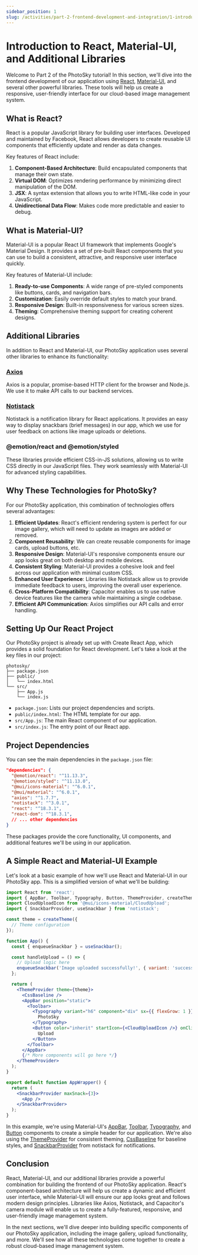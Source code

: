 ```yaml
---
sidebar_position: 1
slug: /activities/part-2-frontend-development-and-integration/1-introduction-to-react-and-material-ui
---
```


# Introduction to React, Material-UI, and Additional Libraries

Welcome to Part 2 of the PhotoSky tutorial! In this section, we'll dive into the frontend development of our application using [React](https://react.dev), [Material-UI](https://mui.com/material-ui), and several other powerful libraries. These tools will help us create a responsive, user-friendly interface for our cloud-based image management system.

## What is React?

React is a popular JavaScript library for building user interfaces. Developed and maintained by Facebook, React allows developers to create reusable UI components that efficiently update and render as data changes.

Key features of React include:

1. **Component-Based Architecture**: Build encapsulated components that manage their own state.
2. **Virtual DOM**: Optimizes rendering performance by minimizing direct manipulation of the DOM.
3. **JSX**: A syntax extension that allows you to write HTML-like code in your JavaScript.
4. **Unidirectional Data Flow**: Makes code more predictable and easier to debug.

## What is Material-UI?

Material-UI is a popular React UI framework that implements Google's Material Design. It provides a set of pre-built React components that you can use to build a consistent, attractive, and responsive user interface quickly.

Key features of Material-UI include:

1. **Ready-to-use Components**: A wide range of pre-styled components like buttons, cards, and navigation bars.
2. **Customization**: Easily override default styles to match your brand.
3. **Responsive Design**: Built-in responsiveness for various screen sizes.
4. **Theming**: Comprehensive theming support for creating coherent designs.

## Additional Libraries

In addition to React and Material-UI, our PhotoSky application uses several other libraries to enhance its functionality:

### [Axios](https://axios-http.com/)

Axios is a popular, promise-based HTTP client for the browser and Node.js. We use it to make API calls to our backend services.

### [Notistack](https://notistack.com/)

Notistack is a notification library for React applications. It provides an easy way to display snackbars (brief messages) in our app, which we use for user feedback on actions like image uploads or deletions.


### @emotion/react and @emotion/styled

These libraries provide efficient CSS-in-JS solutions, allowing us to write CSS directly in our JavaScript files. They work seamlessly with Material-UI for advanced styling capabilities.

## Why These Technologies for PhotoSky?

For our PhotoSky application, this combination of technologies offers several advantages:

1. **Efficient Updates**: React's efficient rendering system is perfect for our image gallery, which will need to update as images are added or removed.
2. **Component Reusability**: We can create reusable components for image cards, upload buttons, etc.
3. **Responsive Design**: Material-UI's responsive components ensure our app looks great on both desktop and mobile devices.
4. **Consistent Styling**: Material-UI provides a cohesive look and feel across our application with minimal custom CSS.
5. **Enhanced User Experience**: Libraries like Notistack allow us to provide immediate feedback to users, improving the overall user experience.
6. **Cross-Platform Compatibility**: Capacitor enables us to use native device features like the camera while maintaining a single codebase.
7. **Efficient API Communication**: Axios simplifies our API calls and error handling.

## Setting Up Our React Project

Our PhotoSky project is already set up with Create React App, which provides a solid foundation for React development. Let's take a look at the key files in our project:

```
photosky/
├── package.json
├── public/
│   └── index.html
└── src/
    ├── App.js
    └── index.js
```

- `package.json`: Lists our project dependencies and scripts.
- `public/index.html`: The HTML template for our app.
- `src/App.js`: The main React component of our application.
- `src/index.js`: The entry point of our React app.

## Project Dependencies

You can see the main dependencies in the `package.json` file:

```json
"dependencies": {
  "@emotion/react": "^11.13.3",
  "@emotion/styled": "^11.13.0",
  "@mui/icons-material": "^6.0.1",
  "@mui/material": "^6.0.1",
  "axios": "^1.7.7",
  "notistack": "^3.0.1",
  "react": "^18.3.1",
  "react-dom": "^18.3.1",
  // ... other dependencies
}
```

These packages provide the core functionality, UI components, and additional features we'll be using in our application.

## A Simple React and Material-UI Example

Let's look at a basic example of how we'll use React and Material-UI in our PhotoSky app. This is a simplified version of what we'll be building:

```jsx
import React from 'react';
import { AppBar, Toolbar, Typography, Button, ThemeProvider, createTheme, CssBaseline } from '@mui/material';
import CloudUploadIcon from '@mui/icons-material/CloudUpload';
import { SnackbarProvider, useSnackbar } from 'notistack';

const theme = createTheme({
  // Theme configuration
});

function App() {
  const { enqueueSnackbar } = useSnackbar();

  const handleUpload = () => {
    // Upload logic here
    enqueueSnackbar('Image uploaded successfully!', { variant: 'success' });
  };

  return (
    <ThemeProvider theme={theme}>
      <CssBaseline />
      <AppBar position="static">
        <Toolbar>
          <Typography variant="h6" component="div" sx={{ flexGrow: 1 }}>
            PhotoSky
          </Typography>
          <Button color="inherit" startIcon={<CloudUploadIcon />} onClick={handleUpload}>
            Upload
          </Button>
        </Toolbar>
      </AppBar>
      {/* More components will go here */}
    </ThemeProvider>
  );
}

export default function AppWrapper() {
  return (
    <SnackbarProvider maxSnack={3}>
      <App />
    </SnackbarProvider>
  );
}
```

In this example, we're using Material-UI's [AppBar](https://mui.com/material-ui/react-app-bar/), [Toolbar](https://mui.com/material-ui/api/toolbar/), [Typography](https://mui.com/material-ui/react-typography/), and [Button](https://mui.com/material-ui/react-button) components to create a simple header for our application. We're also using the [ThemeProvider](https://mui.com/material-ui/customization/theming/#theme-provider) for consistent theming, [CssBaseline](https://mui.com/material-ui/react-css-baseline/) for baseline styles, and [SnackbarProvider](https://notistack.com/api-reference) from notistack for notifications.

## Conclusion

React, Material-UI, and our additional libraries provide a powerful combination for building the frontend of our PhotoSky application. React's component-based architecture will help us create a dynamic and efficient user interface, while Material-UI will ensure our app looks great and follows modern design principles. Libraries like Axios, Notistack, and Capacitor's camera module will enable us to create a fully-featured, responsive, and user-friendly image management system.

In the next sections, we'll dive deeper into building specific components of our PhotoSky application, including the image gallery, upload functionality, and more. We'll see how all these technologies come together to create a robust cloud-based image management system.